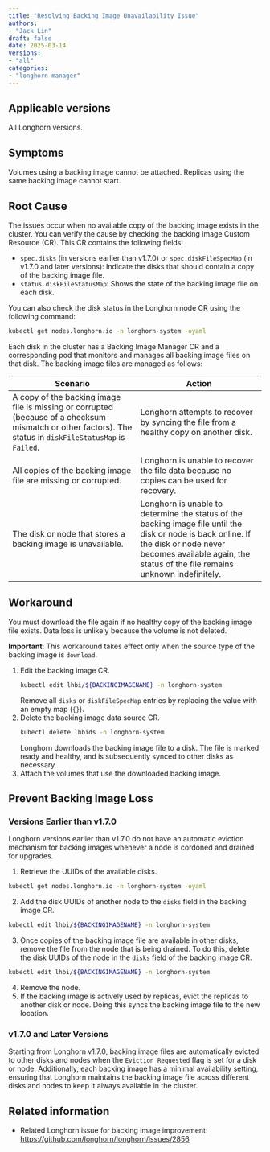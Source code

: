 ```yaml
---
title: "Resolving Backing Image Unavailability Issue"
authors:
- "Jack Lin"
draft: false
date: 2025-03-14
versions:
- "all"
categories:
- "longhorn manager"
---
```


## Applicable versions

All Longhorn versions.


## Symptoms

Volumes using a backing image cannot be attached. Replicas using the same backing image cannot start.

## Root Cause

The issues occur when no available copy of the backing image exists in the cluster. You can verify the cause by checking the backing image Custom Resource (CR). This CR contains the following fields:

- `spec.disks` (in versions earlier than v1.7.0) or `spec.diskFileSpecMap` (in v1.7.0 and later versions): Indicate the disks that should contain a copy of the backing image file.
- `status.diskFileStatusMap`: Shows the state of the backing image file on each disk.

You can also check the disk status in the Longhorn node CR using the following command:
```sh
kubectl get nodes.longhorn.io -n longhorn-system -oyaml
```

Each disk in the cluster has a Backing Image Manager CR and a corresponding pod that monitors and manages all backing image files on that disk. The backing image files are managed as follows:

| Scenario | Action |
| --- | --- |
| A copy of the backing image file is missing or corrupted (because of a checksum mismatch or other factors). The status in `diskFileStatusMap` is `Failed`. | Longhorn attempts to recover by syncing the file from a healthy copy on another disk. |
| All copies of the backing image file are missing or corrupted. | Longhorn is unable to recover the file data because no copies can be used for recovery. |
| The disk or node that stores a backing image is unavailable. | Longhorn is unable to determine the status of the backing image file until the disk or node is back online. If the disk or node never becomes available again, the status of the file remains unknown indefinitely. | 

## Workaround
You must download the file again if no healthy copy of the backing image file exists. Data loss is unlikely because the volume is not deleted.

**Important**: This workaround takes effect only when the source type of the backing image is `download`.

1. Edit the backing image CR.
   ```sh
   kubectl edit lhbi/${BACKINGIMAGENAME} -n longhorn-system
   ```
   Remove all `disks` or `diskFileSpecMap` entries by replacing the value with an empty map (`{}`).
2. Delete the backing image data source CR.
   ```sh
   kubectl delete lhbids -n longhorn-system
   ```
   Longhorn downloads the backing image file to a disk. The file is marked ready and healthy, and is subsequently synced to other disks as necessary.
3. Attach the volumes that use the downloaded backing image.

## Prevent Backing Image Loss

### Versions Earlier than v1.7.0

Longhorn versions earlier than v1.7.0 do not have an automatic eviction mechanism for backing images whenever a node is cordoned and drained for upgrades.

1. Retrieve the UUIDs of the available disks.
  ```sh
  kubectl get nodes.longhorn.io -n longhorn-system -oyaml
  ```
2. Add the disk UUIDs of another node to the `disks` field in the backing image CR.
  ```sh
  kubectl edit lhbi/${BACKINGIMAGENAME} -n longhorn-system
  ```
3. Once copies of the backing image file are available in other disks, remove the file from the node that is being drained. To do this, delete the disk UUIDs of the node in the `disks` field of the backing image CR.
  ```sh
  kubectl edit lhbi/${BACKINGIMAGENAME} -n longhorn-system
  ```
4. Remove the node.
5. If the backing image is actively used by replicas, evict the replicas to another disk or node. Doing this syncs the backing image file to the new location.

### v1.7.0 and Later Versions
Starting from Longhorn v1.7.0, backing image files are automatically evicted to other disks and nodes when the `Eviction Requested` flag is set for a disk or node. Additionally, each backing image has a minimal availability setting, ensuring that Longhorn maintains the backing image file across different disks and nodes to keep it always available in the cluster.

## Related information
- Related Longhorn issue for backing image improvement: https://github.com/longhorn/longhorn/issues/2856
